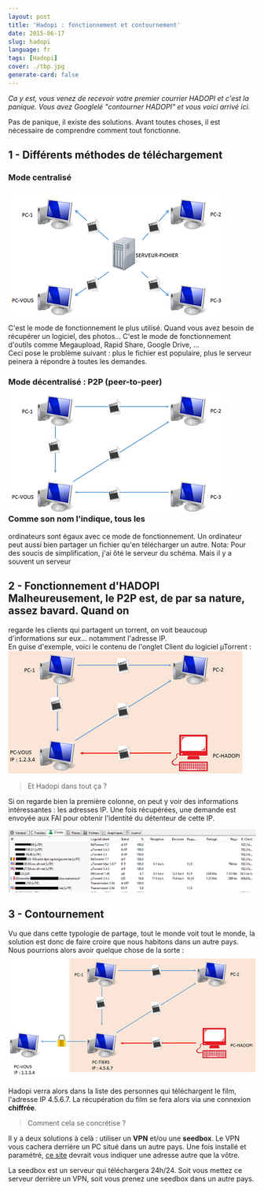 ```yaml
---
layout: post
title: 'Hadopi : fonctionnement et contournement'
date: 2015-06-17
slug: hadopi
language: fr
tags: [Hadopi]
cover: ./tbp.jpg
generate-card: false
---
```


_Ca y est, vous venez de recevoir votre premier courrier HADOPI et c'est la panique. Vous avez
Googlelé "contourner HADOPI" et vous voici arrivé ici._

Pas de panique, il existe des solutions. Avant toutes choses, il est nécessaire de comprendre
comment tout fonctionne.

## 1 - Différents méthodes de téléchargement

### Mode centralisé

![mode client serveur](./1.png)

C'est le mode de fonctionnement le plus utilisé. Quand vous avez besoin de récupérer un logiciel,
des photos... C'est le mode de fonctionnement d'outils comme Megaupload, Rapid Share, Google Drive,
...  
Ceci pose le problème suivant : plus le fichier est populaire, plus le serveur peinera à répondre à
toutes les demandes.

### Mode décentralisé : P2P (peer-to-peer) ![P2P](./2.png) Comme son nom l'indique, tous les

ordinateurs sont égaux avec ce mode de fonctionnement. Un ordinateur peut aussi bien partager un
fichier qu'en télécharger un autre. Nota: Pour des soucis de simplification, j'ai ôté le serveur du
schéma. Mais il y a souvent un serveur

## 2 - Fonctionnement d'HADOPI Malheureusement, le P2P est, de par sa nature, assez bavard. Quand on

regarde les clients qui partagent un torrent, on voit beaucoup d'informations sur eux... notamment
l'adresse IP.  
En guise d'exemple, voici le contenu de l'onglet Client du logiciel µTorrent : ![uTorrent](./3.png)

> Et Hadopi dans tout ça ?

Si on regarde bien la première colonne, on peut y voir des informations intéressantes : les adresses
IP. Une fois récupérées, une demande est envoyée aux FAI pour obtenir l'identité du détenteur de
cette IP.

![Fonctionnement](./4.png)

## 3 - Contournement

Vu que dans cette typologie de partage, tout le monde voit tout le monde, la solution est donc de
faire croire que nous habitons dans un autre pays.  
Nous pourrions alors avoir quelque chose de la sorte : ![Contournement](./5.png)

Hadopi verra alors dans la liste des personnes qui téléchargent le film, l'adresse IP 4.5.6.7. La
récupération du film se fera alors via une connexion **chiffrée**.

> Comment cela se concrétise ?

Il y a deux solutions à celà : utiliser un **VPN** et/ou une **seedbox**. Le VPN vous cachera
derrière un PC situé dans un autre pays. Une fois installé et paramétré,
[ce site](http://www.ip-adress.com/) devrait vous indiquer une adresse autre que la vôtre.

La seedbox est un serveur qui téléchargera 24h/24. Soit vous mettez ce serveur derrière un VPN, soit
vous prenez une seedbox dans un autre pays.
